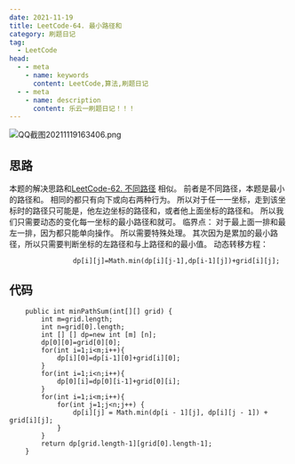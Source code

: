 ```yaml
---
date: 2021-11-19
title: LeetCode-64. 最小路径和
category: 刷题日记
tag:
  - LeetCode
head:
  - - meta
    - name: keywords
      content: LeetCode,算法,刷题日记
  - - meta
    - name: description
      content: 乐云一刷题日记！！！
---
```

![QQ截图20211119163406.png](https://leyunone-img.oss-cn-hangzhou.aliyuncs.com/image/2021-11-19/QQ截图20211119163406.png)
## 思路
本题的解决思路和[LeetCode-62. 不同路径](https://leyuna.xyz/#/blog?blogId=73)
相似。
前者是不同路径，本题是最小的路径和。
相同的都只有向下或向右两种行为。
所以对于任一一坐标，走到该坐标时的路径只可能是，他左边坐标的路径和，或者他上面坐标的路径和。
所以我们只需要动态的变化每一坐标的最小路径和就可。
临界点：
对于最上面一排和最左一排，因为都只能单向操作。
所以需要特殊处理。
其次因为是累加的最小路径，所以只需要判断坐标的左路径和与上路径和的最小值。
动态转移方程：
```
                dp[i][j]=Math.min(dp[i][j-1],dp[i-1][j])+grid[i][j];
```
## 代码
```
    public int minPathSum(int[][] grid) {
        int m=grid.length;
        int n=grid[0].length;
        int [] [] dp=new int [m] [n];
        dp[0][0]=grid[0][0];
        for(int i=1;i<m;i++){
            dp[i][0]=dp[i-1][0]+grid[i][0];
        }
        for(int i=1;i<n;i++){
            dp[0][i]=dp[0][i-1]+grid[0][i];
        }
        for(int i=1;i<m;i++){
            for(int j=1;j<n;j++) {
                dp[i][j] = Math.min(dp[i - 1][j], dp[i][j - 1]) + grid[i][j];
            }
        }
        return dp[grid.length-1][grid[0].length-1];
    }
```
